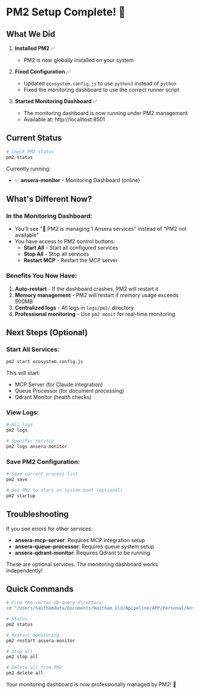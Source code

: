 # PM2 Setup Complete! 🎉

## What We Did

1. **Installed PM2** ✅
   - PM2 is now globally installed on your system

2. **Fixed Configuration** ✅
   - Updated `ecosystem.config.js` to use `python3` instead of `python`
   - Fixed the monitoring dashboard to use the correct runner script

3. **Started Monitoring Dashboard** ✅
   - The monitoring dashboard is now running under PM2 management
   - Available at: http://localhost:8501

## Current Status

```bash
# Check PM2 status
pm2 status
```

Currently running:
- ✅ **ansera-monitor** - Monitoring Dashboard (online)

## What's Different Now?

### In the Monitoring Dashboard:
- You'll see "🚀 PM2 is managing 1 Ansera services" instead of "PM2 not available"
- You have access to PM2 control buttons:
  - **Start All** - Start all configured services
  - **Stop All** - Stop all services
  - **Restart MCP** - Restart the MCP server

### Benefits You Now Have:
1. **Auto-restart** - If the dashboard crashes, PM2 will restart it
2. **Memory management** - PM2 will restart if memory usage exceeds 500MB
3. **Centralized logs** - All logs in `logs/pm2/` directory
4. **Professional monitoring** - Use `pm2 monit` for real-time monitoring

## Next Steps (Optional)

### Start All Services:
```bash
pm2 start ecosystem.config.js
```

This will start:
- MCP Server (for Claude integration)
- Queue Processor (for document processing)
- Qdrant Monitor (health checks)

### View Logs:
```bash
# All logs
pm2 logs

# Specific service
pm2 logs ansera-monitor
```

### Save PM2 Configuration:
```bash
# Save current process list
pm2 save

# Set PM2 to start on system boot (optional)
pm2 startup
```

## Troubleshooting

If you see errors for other services:
- **ansera-mcp-server**: Requires MCP integration setup
- **ansera-queue-processor**: Requires queue system setup
- **ansera-qdrant-monitor**: Requires Qdrant to be running

These are optional services. The monitoring dashboard works independently!

## Quick Commands

```bash
# From the vector-db-query directory:
cd "/Users/haithamdata/Documents/Haitham Old/Npipeline/APP/Personal/Ansera/vector-db-query"

# Status
pm2 status

# Restart monitoring
pm2 restart ansera-monitor

# Stop all
pm2 stop all

# Delete all from PM2
pm2 delete all
```

Your monitoring dashboard is now professionally managed by PM2! 🚀